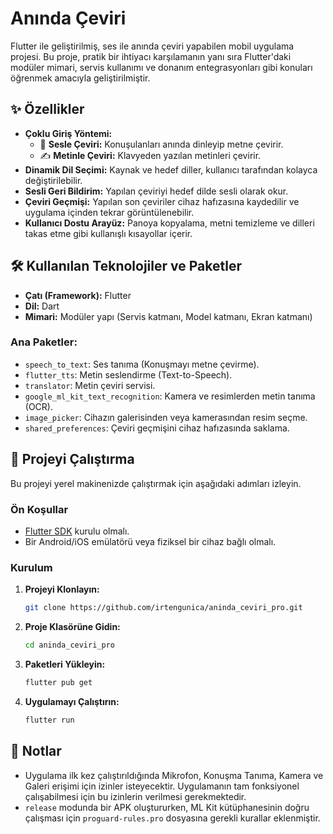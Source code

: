 # Anında Çeviri

Flutter ile geliştirilmiş, ses ile anında çeviri yapabilen mobil uygulama projesi. Bu proje, pratik bir ihtiyacı karşılamanın yanı sıra Flutter'daki modüler mimari, servis kullanımı ve donanım entegrasyonları gibi konuları öğrenmek amacıyla geliştirilmiştir.

## ✨ Özellikler

- **Çoklu Giriş Yöntemi:**
  - 🎤 **Sesle Çeviri:** Konuşulanları anında dinleyip metne çevirir.
  - ✍️ **Metinle Çeviri:** Klavyeden yazılan metinleri çevirir.
- **Dinamik Dil Seçimi:** Kaynak ve hedef diller, kullanıcı tarafından kolayca değiştirilebilir.
- **Sesli Geri Bildirim:** Yapılan çeviriyi hedef dilde sesli olarak okur.
- **Çeviri Geçmişi:** Yapılan son çeviriler cihaz hafızasına kaydedilir ve uygulama içinden tekrar görüntülenebilir.
- **Kullanıcı Dostu Arayüz:** Panoya kopyalama, metni temizleme ve dilleri takas etme gibi kullanışlı kısayollar içerir.

## 🛠️ Kullanılan Teknolojiler ve Paketler

- **Çatı (Framework):** Flutter
- **Dil:** Dart
- **Mimari:** Modüler yapı (Servis katmanı, Model katmanı, Ekran katmanı)

### Ana Paketler:

- `speech_to_text`: Ses tanıma (Konuşmayı metne çevirme).
- `flutter_tts`: Metin seslendirme (Text-to-Speech).
- `translator`: Metin çeviri servisi.
- `google_ml_kit_text_recognition`: Kamera ve resimlerden metin tanıma (OCR).
- `image_picker`: Cihazın galerisinden veya kamerasından resim seçme.
- `shared_preferences`: Çeviri geçmişini cihaz hafızasında saklama.

## 🚀 Projeyi Çalıştırma

Bu projeyi yerel makinenizde çalıştırmak için aşağıdaki adımları izleyin.

### Ön Koşullar

- [Flutter SDK](https://flutter.dev/docs/get-started/install) kurulu olmalı.
- Bir Android/iOS emülatörü veya fiziksel bir cihaz bağlı olmalı.

### Kurulum

1.  **Projeyi Klonlayın:**
    ```sh
    git clone https://github.com/irtengunica/aninda_ceviri_pro.git
    ```

2.  **Proje Klasörüne Gidin:**
    ```sh
    cd aninda_ceviri_pro
    ```

3.  **Paketleri Yükleyin:**
    ```sh
    flutter pub get
    ```

4.  **Uygulamayı Çalıştırın:**
    ```sh
    flutter run
    ```

## 📝 Notlar

- Uygulama ilk kez çalıştırıldığında Mikrofon, Konuşma Tanıma, Kamera ve Galeri erişimi için izinler isteyecektir. Uygulamanın tam fonksiyonel çalışabilmesi için bu izinlerin verilmesi gerekmektedir.
- `release` modunda bir APK oluştururken, ML Kit kütüphanesinin doğru çalışması için `proguard-rules.pro` dosyasına gerekli kurallar eklenmiştir.
